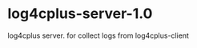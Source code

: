 log4cplus-server-1.0
====================

log4cplus server. for collect logs from log4cplus-client
